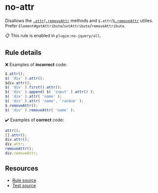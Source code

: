 [//]: # (This file is generated by eslint-docgen. Do not edit it directly.)

# no-attr

Disallows the [`.attr`](https://api.jquery.com/attr/)/[`.removeAttr`](https://api.jquery.com/removeAttr/) methods and `$.attr`/[`$.removeAttr`](https://api.jquery.com/jQuery.removeAttr/) utilies. Prefer `Element#getAttribute`/`setAttribute`/`removeAttribute`.

📋 This rule is enabled in `plugin:no-jquery/all`.

## Rule details

❌ Examples of **incorrect** code:
```js
$.attr();
$( 'div' ).attr();
$div.attr();
$( 'div' ).first().attr();
$( 'div' ).append( $( 'input' ).attr() );
$( 'div' ).attr( 'name' );
$( 'div' ).attr( 'name', 'random' );
$.removeAttr();
$( 'div' ).removeAttr( 'name' );
```

✔️ Examples of **correct** code:
```js
attr();
[].attr();
div.attr();
div.attr;
removeAttr();
div.removeAttr;
```

## Resources

* [Rule source](/src/rules/no-attr.js)
* [Test source](/tests/rules/no-attr.js)
